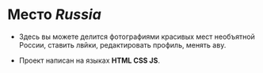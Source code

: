 # Место _Russia_

 * Здесь вы можете делится фотографиями красивых мест необъятной России, ставить лвйки, редактировать профиль, менять аву.

 * Проект написан на языках __HTML CSS JS__.
